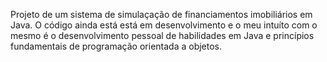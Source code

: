 Projeto de um sistema de simulaçação de financiamentos imobiliários em Java.
O código ainda está está em desenvolvimento e o meu intuíto com o mesmo é o desenvolvimento pessoal de habilidades em Java e princípios fundamentais de programação orientada a objetos.  
